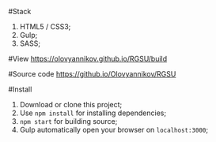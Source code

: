 #Stack

1. HTML5 / CSS3;
2. Gulp;
3. SASS; 

#View
https://olovyannikov.github.io/RGSU/build

#Source code
https://github.io/Olovyannikov/RGSU

#Install

1. Download or clone this project;
2. Use `npm install` for installing dependencies;
3. `npm start` for building source; 
4. Gulp automatically open your browser on `localhost:3000`;
